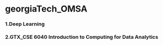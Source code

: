 # georgiaTech_OMSA

### 1.Deep Learning
### 2.GTX_CSE 6040 Introduction to Computing for Data Analytics
